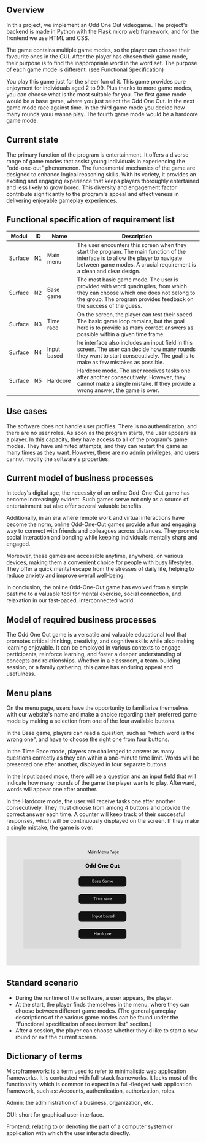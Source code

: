 ## Overview
In this project, we implement an Odd One Out videogame.
The project's backend is made in Python with the Flask micro web framework, and for the frontend we use HTML and CSS.

The game contains multiple game modes, so the player can choose their favourite ones in the GUI.
After the player has chosen their game mode, their purpose is to find the inappropriate word in the word set.
The purpose of each game mode is different. (see Functional Specification)

You play this game just for the sheer fun of it. This game provides pure enjoyment for individuals aged 2 to 99.
Plus thanks to more game modes, you can choose what is the most suitable for you.
The first game mode would be a base game, where you just select the Odd One Out.
In the next game mode race against time.
In the third game mode you decide how many rounds youu wanna play.
The fourth game mode would be a hardcore game mode.

## Current state

The primary function of the program is entertainment. It offers a diverse range of game modes
that assist young individuals in experiencing the "odd-one-out" phenomenon. The fundamental
mechanics of the game are designed to enhance logical reasoning skills. With its variety,
it provides an exciting and engaging experience that keeps players thoroughly entertained and
less likely to grow bored. This diversity and engagement factor contribute significantly to
the program's appeal and effectiveness in delivering enjoyable gameplay experiences.

## Functional specification of requirement list

| Modul   | ID   | Name       | Description |
| ------- | ---- | ---------- | ----------- |
| Surface | N1   | Main menu  |  The user encounters this screen when they start the program. The main function of the interface is to allow the player to navigate between game modes. A crucial requirement is a clean and clear design.  |
| Surface | N2   | Base game  | The most basic game mode. The user is provided with word quadruples, from which they can choose which one does not belong to the group. The program provides feedback on the success of the guess. |
| Surface | N3   | Time race  |  On the screen, the player can test their speed. The basic game loop remains, but the goal here is to provide as many correct answers as possible within a given time frame. |
| Surface | N4   | Input based| he interface also includes an input field in this screen. The user can decide how many rounds they want to start consecutively. The goal is to make as few mistakes as possible.  |
| Surface | N5   | Hardcore   |   Hardcore mode. The user receives tasks one after another consecutively. However, they cannot make a single mistake. If they provide a wrong answer, the game is over.  |


## Use cases

The software does not handle user profiles. There is no authentication, and there are no user roles. As soon as the program starts, the user appears as a player. In this capacity, they have access to all of the program's game modes. They have unlimited attempts, and they can restart the game as many times as they want. However, there are no admin privileges, and users cannot modify the software's properties.

## Current model of business processes

In today's digital age, the necessity of an online Odd-One-Out game has become increasingly evident. 
Such games serve not only as a source of entertainment but also offer several valuable benefits.

Additionally, in an era where remote work and virtual interactions have become the norm, online Odd-One-Out games provide a fun and engaging way to connect with friends and colleagues across distances. 
They promote social interaction and bonding while keeping individuals mentally sharp and engaged.

Moreover, these games are accessible anytime, anywhere, on various devices, making them a convenient choice for people with busy lifestyles. 
They offer a quick mental escape from the stresses of daily life, helping to reduce anxiety and improve overall well-being.

In conclusion, the online Odd-One-Out game has evolved from a simple pastime to a valuable tool for mental exercise, social connection, and relaxation in our fast-paced, interconnected world.

## Model of required business processes

The Odd One Out game is a versatile and valuable educational tool that promotes critical thinking, creativity, and cognitive skills while also making learning enjoyable. It can be employed in various contexts to engage participants, reinforce learning, and foster a deeper understanding of concepts and relationships. Whether in a classroom, a team-building session, or a family gathering, this game has enduring appeal and usefulness.

## Menu plans

On the menu page, users have the opportunity to familiarize themselves with our website's name and make a choice regarding their preferred game mode by making a selection from one of the four available buttons.

In the Base game, players can read a question, such as "which word is the wrong one", and have to choose the right one from four buttons.

In the Time Race mode, players are challenged to answer as many questions correctly as they can within a one-minute time limit. Words will be presented one after another, displayed in four separate buttons.

In the Input based mode, there will be a question and an input field that will indicate how many rounds of the game the player wants to play. Afterward, words will appear one after another.

In the Hardcore mode, the user will receive tasks one after another consecutively. They must choose from among 4 buttons and provide the correct answer each time. A counter will keep track of their successful responses, which will be continuously displayed on the screen. If they make a single mistake, the game is over.

![menu plan](../res/main-menu.png)

## Standard scenario

- During the runtime of the software, a user appears, the player.
- At the start, the player finds themselves in the menu, where they can choose between different game modes. (The general gameplay descriptions of the various game modes can be found under the "Functional specification of requirement list" section.)
- After a session, the player can choose whether they'd like to start a new round or exit the current screen.

## Dictionary of terms

Microframework: is a term used to refer to minimalistic web application frameworks. It is contrasted with full-stack frameworks. It lacks most of the functionality which is common to expect in a full-fledged web application framework, such as: Accounts, authentication, authorization, roles.

Admin: the administration of a business, organization, etc.

GUI: short for graphical user interface.

Frontend: relating to or denoting the part of a computer system or application with which the user interacts directly.
